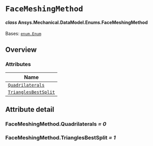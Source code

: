 # `FaceMeshingMethod`

<a id="ansys.mechanical.stubs.v242.Ansys.Mechanical.DataModel.Enums.FaceMeshingMethod"></a>

#### *class* Ansys.Mechanical.DataModel.Enums.FaceMeshingMethod

Bases: [`enum.Enum`](https://docs.python.org/3/library/enum.html#enum.Enum)

<!-- !! processed by numpydoc !! -->

<a id="overview"></a>

## Overview

### Attributes

| Name |
| ---------------------------------------------------------------------------------------------------------------------------------------- |
| [`Quadrilaterals`](#FaceMeshingMethod.Quadrilaterals) |
| [`TrianglesBestSplit`](#FaceMeshingMethod.TrianglesBestSplit) |

<a id="attribute-detail"></a>

## Attribute detail

<a id="FaceMeshingMethod.Quadrilaterals"></a>

### FaceMeshingMethod.Quadrilaterals *= 0*

<a id="FaceMeshingMethod.TrianglesBestSplit"></a>

### FaceMeshingMethod.TrianglesBestSplit *= 1*


